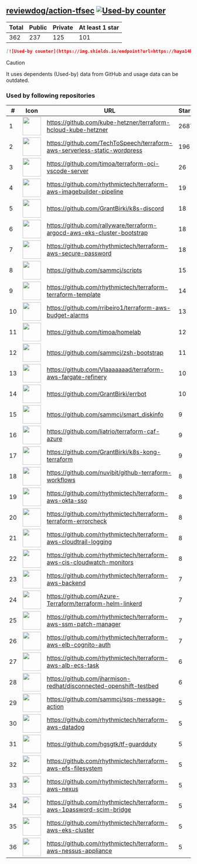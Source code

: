 





## [reviewdog/action-tfsec](https://github.com/reviewdog/action-tfsec) [![Used-by counter](https://img.shields.io/endpoint?url=https://haya14busa.github.io/github-used-by/data/reviewdog/action-tfsec/shieldsio.json)](https://github.com/haya14busa/github-used-by/tree/main/repo/reviewdog/action-tfsec)

| Total | Public | Private | At least 1 star
| ----- | ------ | ------- | ---------------
| 362 | 237 | 125 | 101 |

```md
[![Used-by counter](https://img.shields.io/endpoint?url=https://haya14busa.github.io/github-used-by/data/reviewdog/action-tfsec/shieldsio.json)](https://github.com/haya14busa/github-used-by/tree/main/repo/reviewdog/action-tfsec)
```

> [!CAUTION]
> It uses dependents (Used-by) data from GitHub and usage data can be outdated.

### Used by following repositories

| # | Icon | URL | Stars |
| -- | -- | -- | -- | 
|1|<img src="https://github.com/kube-hetzner.png" width=50 height=50>|https://github.com/kube-hetzner/terraform-hcloud-kube-hetzner|2687|
|2|<img src="https://github.com/TechToSpeech.png" width=50 height=50>|https://github.com/TechToSpeech/terraform-aws-serverless-static-wordpress|196|
|3|<img src="https://github.com/timoa.png" width=50 height=50>|https://github.com/timoa/terraform-oci-vscode-server|26|
|4|<img src="https://github.com/rhythmictech.png" width=50 height=50>|https://github.com/rhythmictech/terraform-aws-imagebuilder-pipeline|19|
|5|<img src="https://github.com/GrantBirki.png" width=50 height=50>|https://github.com/GrantBirki/k8s-discord|18|
|6|<img src="https://github.com/rallyware.png" width=50 height=50>|https://github.com/rallyware/terraform-argocd-aws-eks-cluster-bootstrap|18|
|7|<img src="https://github.com/rhythmictech.png" width=50 height=50>|https://github.com/rhythmictech/terraform-aws-secure-password|18|
|8|<img src="https://github.com/sammcj.png" width=50 height=50>|https://github.com/sammcj/scripts|15|
|9|<img src="https://github.com/rhythmictech.png" width=50 height=50>|https://github.com/rhythmictech/terraform-terraform-template|14|
|10|<img src="https://github.com/rribeiro1.png" width=50 height=50>|https://github.com/rribeiro1/terraform-aws-budget-alarms|13|
|11|<img src="https://github.com/timoa.png" width=50 height=50>|https://github.com/timoa/homelab|12|
|12|<img src="https://github.com/sammcj.png" width=50 height=50>|https://github.com/sammcj/zsh-bootstrap|11|
|13|<img src="https://github.com/Vlaaaaaaad.png" width=50 height=50>|https://github.com/Vlaaaaaaad/terraform-aws-fargate-refinery|10|
|14|<img src="https://github.com/GrantBirki.png" width=50 height=50>|https://github.com/GrantBirki/errbot|10|
|15|<img src="https://github.com/sammcj.png" width=50 height=50>|https://github.com/sammcj/smart_diskinfo|9|
|16|<img src="https://github.com/liatrio.png" width=50 height=50>|https://github.com/liatrio/terraform-caf-azure|9|
|17|<img src="https://github.com/GrantBirki.png" width=50 height=50>|https://github.com/GrantBirki/k8s-kong-terraform|9|
|18|<img src="https://github.com/nuvibit.png" width=50 height=50>|https://github.com/nuvibit/github-terraform-workflows|8|
|19|<img src="https://github.com/rhythmictech.png" width=50 height=50>|https://github.com/rhythmictech/terraform-aws-okta-sso|8|
|20|<img src="https://github.com/rhythmictech.png" width=50 height=50>|https://github.com/rhythmictech/terraform-terraform-errorcheck|8|
|21|<img src="https://github.com/rhythmictech.png" width=50 height=50>|https://github.com/rhythmictech/terraform-aws-cloudtrail-logging|8|
|22|<img src="https://github.com/rhythmictech.png" width=50 height=50>|https://github.com/rhythmictech/terraform-aws-cis-cloudwatch-monitors|8|
|23|<img src="https://github.com/rhythmictech.png" width=50 height=50>|https://github.com/rhythmictech/terraform-aws-backend|7|
|24|<img src="https://github.com/Azure-Terraform.png" width=50 height=50>|https://github.com/Azure-Terraform/terraform-helm-linkerd|7|
|25|<img src="https://github.com/rhythmictech.png" width=50 height=50>|https://github.com/rhythmictech/terraform-aws-ssm-patch-manager|7|
|26|<img src="https://github.com/rhythmictech.png" width=50 height=50>|https://github.com/rhythmictech/terraform-aws-elb-cognito-auth|7|
|27|<img src="https://github.com/rhythmictech.png" width=50 height=50>|https://github.com/rhythmictech/terraform-aws-alb-ecs-task|6|
|28|<img src="https://github.com/jharmison-redhat.png" width=50 height=50>|https://github.com/jharmison-redhat/disconnected-openshift-testbed|6|
|29|<img src="https://github.com/sammcj.png" width=50 height=50>|https://github.com/sammcj/sqs-message-action|5|
|30|<img src="https://github.com/rhythmictech.png" width=50 height=50>|https://github.com/rhythmictech/terraform-aws-datadog|5|
|31|<img src="https://github.com/hgsgtk.png" width=50 height=50>|https://github.com/hgsgtk/tf-guardduty|5|
|32|<img src="https://github.com/rhythmictech.png" width=50 height=50>|https://github.com/rhythmictech/terraform-aws-efs-filesystem|5|
|33|<img src="https://github.com/rhythmictech.png" width=50 height=50>|https://github.com/rhythmictech/terraform-aws-nexus|5|
|34|<img src="https://github.com/rhythmictech.png" width=50 height=50>|https://github.com/rhythmictech/terraform-aws-1password-scim-bridge|5|
|35|<img src="https://github.com/rhythmictech.png" width=50 height=50>|https://github.com/rhythmictech/terraform-aws-eks-cluster|5|
|36|<img src="https://github.com/rhythmictech.png" width=50 height=50>|https://github.com/rhythmictech/terraform-aws-nessus-appliance|5|
